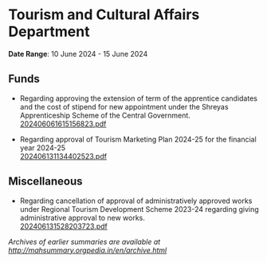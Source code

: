 # Tourism and Cultural Affairs Department

**Date Range**: 10 June 2024 - 15 June 2024


## Funds
- Regarding approving the extension of term of the apprentice candidates and the cost of stipend for new appointment under the Shreyas Apprenticeship Scheme of the Central Government.\
  [202406061615156823.pdf](https://gr.maharashtra.gov.in/Site/Upload/Government%20Resolutions/English/202406061615156823.pdf)

- Regarding approval of Tourism Marketing Plan 2024-25 for the financial year 2024-25\
  [202406131134402523.pdf](https://gr.maharashtra.gov.in/Site/Upload/Government%20Resolutions/English/202406131134402523.pdf)

## Miscellaneous
- Regarding cancellation of approval of administratively approved works under Regional Tourism Development Scheme 2023-24 regarding giving administrative approval to new works.\
  [202406131528203723.pdf](https://gr.maharashtra.gov.in/Site/Upload/Government%20Resolutions/English/202406131528203723.pdf)


*Archives of earlier summaries are available at http://mahsummary.orgpedia.in/en/archive.html*